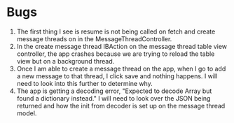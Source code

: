 #  Bugs

1. The first thing I see is resume is not being called on fetch and create message threads on in the MessageThreadController.
2. In the create message thread IBAction on the message thread table view controller, the app crashes because we are trying to reload the table view but on a background thread.
3. Once I am able to create a message thread on the app, when I go to add a new message to that thread, I click save and nothing happens. I will need to look into this further to determine why.
4. The app is getting a decoding error, "Expected to decode Array<Any> but found a dictionary instead." I will need to look over the JSON being returned and how the init from decoder is set up on the message thread model.
